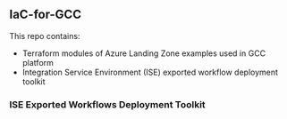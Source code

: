 ## IaC-for-GCC  

This repo contains:
* Terraform modules of Azure Landing Zone examples used in GCC platform
* Integration Service Environment (ISE) exported workflow deployment toolkit


### ISE Exported Workflows Deployment Toolkit  
